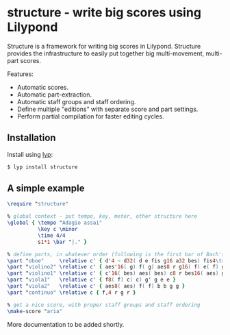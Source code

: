 # structure - write big scores using Lilypond

Structure is a framework for writing big scores in Lilypond. Structure provides
the infrastructure to easily put together big multi-movement, multi-part scores.

Features:

- Automatic scores.
- Automatic part-extraction.
- Automatic staff groups and staff ordering.
- Define multiple "editions" with separate score and part settings.
- Perform partial compilation for faster editing cycles.

## Installation

Install using [lyp](https://github.com/noteflakes/lyp):

```bash
$ lyp install structure
```

## A simple example

```lilypond
\require "structure"

% global context - put tempo, key, meter, other structure here
\global { \tempo "Adagio assai"
          \key c \minor
          \time 4/4
          s1*1 \bar "|." }

% define parts, in whatever order (following is the first bar of Bach's BWV 12)
\part "oboe"     \relative c' { d'4 ~ d32( d e fis g16 a32 bes) fis4\trill ~ fis16( g32 fis e g fis a64 g) }
\part "violino2" \relative c' { aes'16( g) f( g) aes8 r g16( f) e( f) g8 r }
\part "violino1" \relative c' { c'16( bes) aes( bes) c8 r bes16( aes) g( aes) bes8 r }
\part "viola1"   \relative c' { f8( f) c( c) g' g e e }
\part "viola2"   \relative c' { aes8( aes) f( f) b b g g }
\part "continuo" \relative c { f,4 r g r }

% get a nice score, with proper staff groups and staff ordering
\make-score "aria"
```

More documentation to be added shortly.